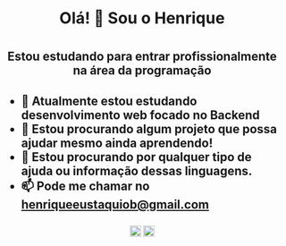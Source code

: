 <h1 align="center">Olá! 👋 Sou o Henrique<h1>
<h2 align="center">Estou estudando para entrar profissionalmente na área da programação<h2>  

<!--
**H-Barros/H-Barros** is a ✨ _special_ ✨ repository because its `README.md` (this file) appears on your GitHub profile.

Here are some ideas to get you started:

- 🔭 I’m currently working on ...
- 🌱 I’m currently learning ...
- 👯 I’m looking to collaborate on ...
- 🤔 I’m looking for help with ...
- 💬 Ask me about ...
- 📫 How to reach me: ...
- 😄 Pronouns: ...
- ⚡ Fun fact: ...
-->
- 🌱 Atualmente estou estudando desenvolvimento web focado no Backend<br>
- 👯 Estou procurando algum projeto que possa ajudar mesmo ainda aprendendo!<br>
- 🤔 Estou procurando por qualquer tipo de ajuda ou informação dessas linguagens.<br>
- 📫 Pode me chamar no henriqueeustaquiob@gmail.com
  
<p align="center">
<a href="https://www.linkedin.com/in/henrique-barros-71b006214/" target="blank"><img align="center" src="https://cdn.jsdelivr.net/npm/simple-icons@3.0.1/icons/linkedin.svg" alt="Barros" height="20" width="20" /></a>
<a href="https://www.instagram.com/henriquebaarros/" target="blank"><img align="center" src="https://cdn.jsdelivr.net/npm/simple-icons@3.0.1/icons/instagram.svg" alt="Barros" height="20" width="20" /></a>
</p>
